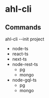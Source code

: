 # ahl-cli

## Commands

ahl-cli --init project

- node-ts
- react-ts
- next-ts
- node-rest-ts
  - pg
  - mongo
- node-gql-ts
  - pg
  - mongo
